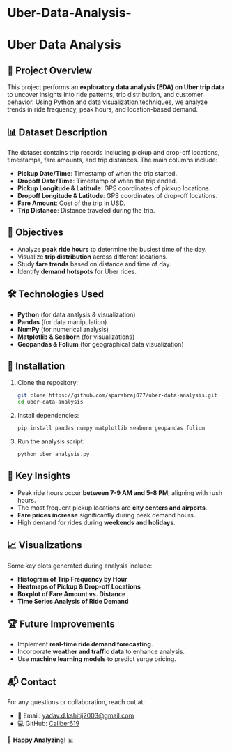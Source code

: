 # Uber-Data-Analysis-

# Uber Data Analysis

## 📌 Project Overview
This project performs an **exploratory data analysis (EDA) on Uber trip data** to uncover insights into ride patterns, trip distribution, and customer behavior. Using Python and data visualization techniques, we analyze trends in ride frequency, peak hours, and location-based demand.

## 📊 Dataset Description
The dataset contains trip records including pickup and drop-off locations, timestamps, fare amounts, and trip distances. The main columns include:
- **Pickup Date/Time**: Timestamp of when the trip started.
- **Dropoff Date/Time**: Timestamp of when the trip ended.
- **Pickup Longitude & Latitude**: GPS coordinates of pickup locations.
- **Dropoff Longitude & Latitude**: GPS coordinates of drop-off locations.
- **Fare Amount**: Cost of the trip in USD.
- **Trip Distance**: Distance traveled during the trip.

## 🎯 Objectives
- Analyze **peak ride hours** to determine the busiest time of the day.
- Visualize **trip distribution** across different locations.
- Study **fare trends** based on distance and time of day.
- Identify **demand hotspots** for Uber rides.

## 🛠️ Technologies Used
- **Python** (for data analysis & visualization)
- **Pandas** (for data manipulation)
- **NumPy** (for numerical analysis)
- **Matplotlib & Seaborn** (for visualizations)
- **Geopandas & Folium** (for geographical data visualization)

## 🚀 Installation
1. Clone the repository:
   ```sh
   git clone https://github.com/sparshraj077/uber-data-analysis.git
   cd uber-data-analysis
   ```
2. Install dependencies:
   ```sh
   pip install pandas numpy matplotlib seaborn geopandas folium
   ```
3. Run the analysis script:
   ```sh
   python uber_analysis.py
   ```

## 📌 Key Insights
- Peak ride hours occur **between 7-9 AM and 5-8 PM**, aligning with rush hours.
- The most frequent pickup locations are **city centers and airports**.
- **Fare prices increase** significantly during peak demand hours.
- High demand for rides during **weekends and holidays**.

## 📈 Visualizations
Some key plots generated during analysis include:
- **Histogram of Trip Frequency by Hour**
- **Heatmaps of Pickup & Drop-off Locations**
- **Boxplot of Fare Amount vs. Distance**
- **Time Series Analysis of Ride Demand**

## 🏆 Future Improvements
- Implement **real-time ride demand forecasting**.
- Incorporate **weather and traffic data** to enhance analysis.
- Use **machine learning models** to predict surge pricing.

## 📬 Contact
For any questions or collaboration, reach out at:
- 📧 Email: yadav.d.kshitij2003@gmail.com
- 💻 GitHub: [Caliber619](https://github.com/Caliber619)

🚖 **Happy Analyzing!** 📊

